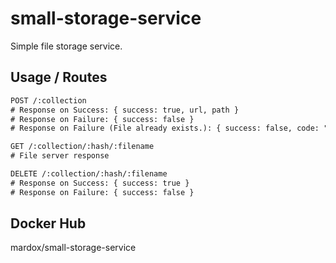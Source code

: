 # small-storage-service

Simple file storage service.

## Usage / Routes

```txt
POST /:collection
# Response on Success: { success: true, url, path }
# Response on Failure: { success: false }
# Response on Failure (File already exists.): { success: false, code: "EEXIST", reason: "~" }
```

```txt
GET /:collection/:hash/:filename
# File server response
```

```txt
DELETE /:collection/:hash/:filename
# Response on Success: { success: true }
# Response on Failure: { success: false }
```

## Docker Hub

mardox/small-storage-service
